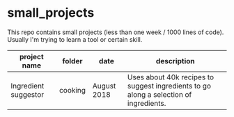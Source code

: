 # small_projects

This repo contains small projects (less than one week / 1000 lines of code). Usually I'm trying to learn a tool or certain skill.

project name | folder | date | description
--- | --- | --- | ---
Ingredient suggestor | cooking | August 2018 | Uses about 40k recipes to suggest ingredients to go along a selection of ingredients.
